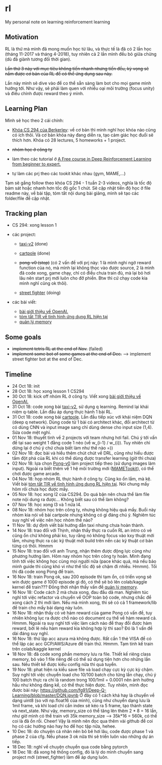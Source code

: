 # rl
My personal note on learning reinforcement learning


## Motivation

RL là thứ mà mình đã mong muốn học từ lâu, và thực tế là đã có 2 lần học (tháng 11-2017 và tháng 4-2018), tuy nhiên cả 2 lần mình đều bỏ giữa chừng (dù đã giành tương đối thời gian).

~~Lần thứ 3 này với mục tiêu không tiến nhanh nhưng tiến đều, kỳ vọng sẽ nắm được cơ bản của RL để có thể ứng dụng sau này.~~

Lần này mình sẽ dive vào để co thể sẵn sàng làm bot cho mọi game mình hướng tới. Như vậy, sẽ phải làm quen với nhiều oại môi trường (focus unity) và điều chỉnh được reward theo ý mình.

## Learning Plan

Mình sẽ học theo 2 cái chính:

+ [Khóa CS 294 của Berkerley](http://rail.eecs.berkeley.edu/deeprlcourse/): về cơ bản thì mình nghĩ học khóa nào cũng có ích thôi. Và cơ bản khóa này đang diễn ra, tạo cảm giác học đuổi sẽ thích hơn. Khóa có 28 lectures, 5 homeworks + 1 project.

+ ~~nhóm học ở công ty~~

+ làm theo các tutorial ở [A Free course in Deep Reinforcement Learning from beginner to expert.
](https://simoninithomas.github.io/Deep_reinforcement_learning_Course/)

+ tự làm các prj theo các tookit khác nhau (gym, MAME,...)

Tạm sẽ gắng follow theo khóa CS 294 - 1 tuần 2-3 videos, nghĩa là tốc độ bám sát hoặc nhanh hơn tốc độ gốc 1 chút. Sẽ cập nhật tiến độ học ở file readme này, về bài tập, tóm tắt nội dung bài giảng, mình sẽ tạo các folder/file để cập nhật.

## Tracking plan

+ CS 294: xong lesson 1
+ các project: 
    
    + [taxi-v2](https://github.com/Tulip4attoo/rl/tree/master/f-class/taxi-v2) (done)

    + [cartpole](https://github.com/Tulip4attoo/rl/tree/master/f-class/cartpole) (done)

    + ~~pong-v0 (stop)~~ (có 2 vấn đề với prj này: 1 là mình nghi ngờ reward function của nó, mà mình lại không thọc vào được source, 2 là mình đã code xong, game chạy, chỉ có điều chưa train đủ, mà lại bỏ hơi lâu nên start prj mới luôn cho đỡ phiền. Btw thì cứ chạy code kia mình nghĩ cũng ok thôi).

    + [street fighter](https://github.com/Tulip4attoo/rl/tree/master/f-class/street_fighter) (doing)
+ các bài viết:

    + [bài giới thiệu về OpenAI.](https://tulip4attoo.github.io/blog/lam-quen-openai-gym/)
    + [tóm tắt TIR về tình hình ứng dụng RL hiện tại](https://tulip4attoo.github.io/blog/tir-rl-hard/)
    + [quản lý memory](https://tulip4attoo.github.io/blog/til-manage-memory-in-rl/)

## Some goals

- ~~implement tetris RL at the end of Nov.~~ (failed)
- ~~implement some bot of some games at the end of Dec.~~ --> implement street fighter bot at the end of Dec.

## Timeline

- 24 Oct 18: init
- 28 Oct 18: học xong lesson 1 CS294
- 30 Oct 18: kick off nhóm RL ở công ty. Viết xong [bài giới thiệu về OpenAI.](https://tulip4attoo.github.io/blog/lam-quen-openai-gym/)
- 31 Oct 18: code xong bài [taxi-v2](https://github.com/Tulip4attoo/rl/tree/master/f-class/taxi-v2), sử dụng q learning. Remind lại khái niệm q-table. Lần đầu áp dụng thực hành 1 bài RL.
- 31 Oct 18: code xong bài [cartpole](https://github.com/Tulip4attoo/rl/tree/master/f-class/cartpole). Lần đầu tiếp xúc với khái niệm DQN (deep q network). Dùng code từ 1 bài có architect khác, đổi architect từ có dùng CNN và input image sang chỉ dùng dense cho input size (1,4). Sửa code mệt nghỉ.
- 01 Nov 18: thuyết tình về 2 projects với team nhưng hơi fail. Chú ý tới vấn đề tại sao weight 1 đằng code 1 nẻo (về w_{i-1} / w_{i}). Tuy nhiên chỉ dừng lại ở chú ý chứ chưa biết làm như thế nào =))
- 02 Nov 18: đọc bài và hiểu thêm chút chút về DRL, cũng như hiểu được tầm đột phá của RL khi có thể dùng được transfer learning (giờ thì chưa)
- 02 Nov 18: lựa chọn [Pong-v0](https://gym.openai.com/envs/Pong-v0/) làm project tiếp theo (sử dụng images làm input). Ngoài ra biết thêm về 1 hệ môi trường mới ([MAMETookit](https://github.com/M-J-Murray/MAMEToolkit)), có thể chơi được game arcade. 
- 04 Nov 18: họp nhóm RL thực hành ở công ty. Cũng ko ổn lắm, mà kệ. Viết bài [tóm tắt TIR về tình hình ứng dụng RL hiện tại](https://tulip4attoo.github.io/blog/tir-rl-hard/). Nói chung mấy hôm rồi chưa học được mấy.
- 05 Nov 18: học xong l2 của CS294. Do quá bận nên chưa thể làm file note nội dung ra được... Không biết sau có thể làm không?
- 07 Nov 18: học xong l3 và 1 nửa l4. 
- 08 Nov 18: nhóm học trên công ty, nhưng không hiệu quả mấy. Buổi này nhóm kia nói về bài cartpole nhưng không có gì đáng chú ý. Nghiêm túc suy nghĩ về việc nên học nhóm thế nào?
- 11 Nov 18: dự định viết bài hướng dẫn taxi nhưng chưa hoàn thành.
- 14 Nov 18: trao đổi với Thịnh, nhận thấy thực ra cuốn RL an intro có vẻ cũng ổn chứ không phải ko, tuy rằng nó không focus vào kxy thuật mới lắm, nhưng thực ra các kỹ thuật mới build trên nền các kỹ thuật cơ bản từng có thôi. Hmmm
- 15 Nov 18: trao đổi với anh Trung, nhận thêm được động lực cũng như phương hướng làm. Hôm nay nhóm học trên công ty hoãn. Mình đang tính tới việc không học cùng mọi người nữa (pace khác quá, mà nếu bảo mình guide thì cũng khó vì như thế tốc độ sẽ chậm đi nhiều. Hmmm). Tối thì đã code xong Pong để train.
- 16 Nov 18: train Pong ok, sau 200 episode thì tạm ổn, có triển vọng sẽ win được game ở 1000 episode gì đó, có thể sẽ bỏ lên colab/kaggle kernel để train??? Đồng thời nhận thấy vấn đề [quản lý memory](https://tulip4attoo.github.io/blog/til-manage-memory-in-rl/). 
- 16 Nov 18: Code cách 2 mà chưa xong, đau đầu dã man. Nghiêm túc nghĩ tới việc refactor và chuyển về OOP toàn bộ code, nhưng chắc để xong cách 2 thì mới làm. Nếu mà mình xong, thì sẽ có cả 1 framework/lib để train cho mấy bài dạng này luôn.
- 16 Nov 18: nhận thấy có vẻ hàm reward của game Pong có vấn đề, tuy nhiên không lục ra được chỗ nào có document cụ thể về hàm reward cả. Hmmm. Ngoài ra suy nghĩ tới việc làm cách nào để thay đổi được hàm reward, bởi lẽ nếu hàm reward kia không hợp lý thì sao? Đó là 1 vấn đề dài đáng suy nghĩ.
- 16 Nov 18: thử lập acc azura mà không được. Rất cần 1 thẻ VISA để có thể lập các acc GCP/AWS/Azure để train thử. Hmmm. Tạm tính kế train trên colab/kaggle kernel
- 18 Nov 18: đã code xong phần memory lưu ra file. Thiết kế riêng class memory, bỏ vào 1 file riêng để có thể sử dụng tiện hơn cho những lần sau. Nếu thiết kế được kiểu config nữa thì quá tuyển.
- 19 Nov 18: phat hiện ra kiểu save file và load chạy cực kỳ cực kỳ chậm. Suy nghĩ tới việc chuyển load cho 10/100 batch cho từng lần chạy, chú ý 100 batch thực ra chỉ là random trong 100/1mil = 0.0001 nên ảnh hưởng hầu như không đáng kể, có thể thực hiện được. Tuy nhiên, mình đọc được bài này: https://github.com/fg91/Deep-Q-Learning/blob/master/DQN.ipynb Ở đây có 1 cách khá hay là chuyển về dạng uint8 (so với np.float16 của mình), cũng như chuyển dạng lưu là 1mil frame, và khi load chỉ cần index sẽ kéo ra 5 frame, tạo thành state và next_state. Như vậy, memory_size có thể tăng lên thêm 2 * 8 = 16 lần, như giờ mình có thể train với 35k memory_size --> 35k*16 = 560k, có thể coi là đã ổn rồi. Cheer! Vậy là mình nên đọc qua thêm vài github để coi họ có các hướng nào hay ho để học tập nữa, hehee.
- 10 Dec 18: do chuyện cá nhân nên bỏ bê hơi lâu, code được phase 1 và phase 2 của cfg. Nếu phase 3 ok nữa thì sẽ triển luôn vào những dự án tiếp.
- 18 Dec 18: nghĩ về chuyện chuyển qua code bằng pytorch
- 18 Dec 18: đã xong hệ thống config, đó là lý do mình chuyển sang project mới (street_fighter) làm để áp dụng luôn.